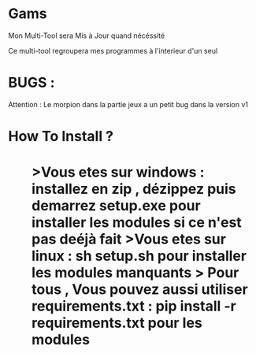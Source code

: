 # Gams
Mon Multi-Tool sera Mis à Jour quand nécéssité

Ce multi-tool regroupera mes programmes à l'interieur d'un seul 

# BUGS :
Attention : Le morpion dans la partie jeux a un petit bug dans la version v1

# How To Install ?
<h1><ul> >Vous etes sur windows : installez en zip , dézippez puis demarrez setup.exe pour installer les modules si ce n'est pas deéjà fait
         >Vous etes sur linux : sh setup.sh pour installer les modules manquants 
         > Pour tous , Vous pouvez aussi utiliser requirements.txt : pip install -r requirements.txt pour les modules</h1></ul>
